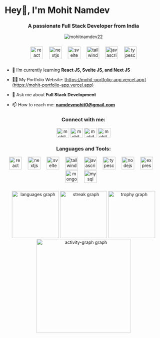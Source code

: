 <h1 align="left">Hey👋, I'm Mohit Namdev</h1>
<h3 align="center">A passionate Full Stack Developer from India</h3>

<div align="center">
  <img src="https://komarev.com/ghpvc/?username=mohitnamdev22&label=Profile%20views&color=0e75b6&style=flat" alt="mohitnamdev22" />
</div>

###

<div align="center">
  <img src="https://cdn.jsdelivr.net/gh/devicons/devicon/icons/react/react-original.svg" height="40" alt="react logo"  />
  <img width="12" />
  <img src="https://cdn.jsdelivr.net/gh/devicons/devicon/icons/nextjs/nextjs-original.svg" height="40" alt="nextjs logo"  />
  <img width="12" />
  <img src="https://cdn.jsdelivr.net/gh/devicons/devicon/icons/svelte/svelte-original.svg" height="40" alt="svelte logo"  />
  <img width="12" />
  <img src="https://upload.wikimedia.org/wikipedia/commons/thumb/d/d5/Tailwind_CSS_Logo.svg/1024px-Tailwind_CSS_Logo.svg.png" height="40" alt="tailwind logo"  />
  <img width="12" />
  <img src="https://cdn.jsdelivr.net/gh/devicons/devicon/icons/javascript/javascript-original.svg" height="40" alt="javascript logo"  />
  <img width="12" />
  <img src="https://cdn.jsdelivr.net/gh/devicons/devicon/icons/typescript/typescript-original.svg" height="40" alt="typescript logo"  />
</div>

###

- 🌱 I’m currently learning **React JS, Svelte JS, and Next JS**

- 👨‍💻 My Portfolio Website: [https://mohit-portfolio-app.vercel.app](https://mohit-portfolio-app.vercel.app)

- 💬 Ask me about **Full Stack Development**

- 📫 How to reach me: **namdevmohit0@gmail.com**

###

<h3 align="center">Connect with me:</h3>
<div align="center">
  <a href="https://codepen.io/mohit_22" target="blank"><img src="https://raw.githubusercontent.com/rahuldkjain/github-profile-readme-generator/master/src/images/icons/Social/codepen.svg" alt="mohit_22" height="30" width="40" /></a>
  <a href="https://twitter.com/mohit_22_" target="blank"><img src="https://raw.githubusercontent.com/rahuldkjain/github-profile-readme-generator/master/src/images/icons/Social/twitter.svg" alt="mohit_22_" height="30" width="40" /></a>
  <a href="https://www.linkedin.com/in/mohit-namdev-5a875221b/" target="blank"><img src="https://raw.githubusercontent.com/rahuldkjain/github-profile-readme-generator/master/src/images/icons/Social/linked-in-alt.svg" alt="mohit namdev" height="30" width="40" /></a>
  <a href="https://instagram.com/mohit_namdev03" target="blank"><img src="https://raw.githubusercontent.com/rahuldkjain/github-profile-readme-generator/master/src/images/icons/Social/instagram.svg" alt="mohit_namdev03" height="30" width="40" /></a>
</div>

###

<h3 align="center">Languages and Tools:</h3>
<div align="center">
  <img src="https://cdn.jsdelivr.net/gh/devicons/devicon/icons/react/react-original.svg" height="40" alt="react logo"  />
  <img width="12" />
  <img src="https://cdn.jsdelivr.net/gh/devicons/devicon/icons/nextjs/nextjs-original.svg" height="40" alt="nextjs logo"  />
  <img width="12" />
  <img src="https://cdn.jsdelivr.net/gh/devicons/devicon/icons/svelte/svelte-original.svg" height="40" alt="svelte logo"  />
  <img width="12" />
  <img src="https://upload.wikimedia.org/wikipedia/commons/thumb/d/d5/Tailwind_CSS_Logo.svg/1024px-Tailwind_CSS_Logo.svg.png" height="40" alt="tailwind logo"  />
  <img width="12" />
  <img src="https://cdn.jsdelivr.net/gh/devicons/devicon/icons/javascript/javascript-original.svg" height="40" alt="javascript logo"  />
  <img width="12" />
  <img src="https://cdn.jsdelivr.net/gh/devicons/devicon/icons/typescript/typescript-original.svg" height="40" alt="typescript logo"  />
  <img width="12" />
  <img src="https://cdn.jsdelivr.net/gh/devicons/devicon/icons/nodejs/nodejs-original.svg" height="40" alt="nodejs logo"  />
  <img width="12" />
  <img src="https://cdn.jsdelivr.net/gh/devicons/devicon/icons/express/express-original.svg" height="40" alt="express logo"  />
  <img width="12" />
  <img src="https://cdn.jsdelivr.net/gh/devicons/devicon/icons/mongodb/mongodb-original.svg" height="40" alt="mongodb logo"  />
  <img width="12" />
  <img src="https://cdn.jsdelivr.net/gh/devicons/devicon/icons/mysql/mysql-original.svg" height="40" alt="mysql logo"  />
  <img width="12" />
</div>

###

<div align="center">
  <img src="https://github-readme-stats.vercel.app/api/top-langs?username=mohitnamdev22&locale=en&hide_title=false&layout=compact&card_width=320&langs_count=5&theme=dracula&hide_border=false&order=2" height="150" alt="languages graph"  />
  <img src="https://streak-stats.demolab.com?user=mohitnamdev22&locale=en&mode=daily&theme=dracula&hide_border=false&border_radius=5&order=3" height="150" alt="streak graph"  />
  <img src="https://github-profile-trophy.vercel.app?username=mohitnamdev22&theme=dracula&column=-1&row=1&margin-w=8&margin-h=8&no-bg=false&no-frame=false&order=4" height="150" alt="trophy graph"  />
  <img src="https://github-readme-activity-graph.vercel.app/graph?username=mohitnamdev22&radius=16&theme=react&area=true&order=5" height="300" alt="activity-graph graph"  />
</div>
